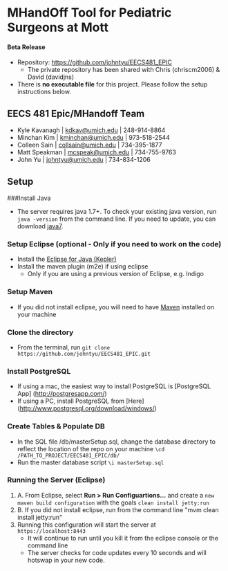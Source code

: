 # MHandOff Tool for Pediatric Surgeons at Mott

#### Beta Release
* Repository: https://github.com/johntyu/EECS481_EPIC
	* The private repository has been shared with Chris (chriscm2006) & David (davidjns)
* There is **no executable file** for this project. Please follow the setup instructions below.

## EECS 481 Epic/MHandoff Team
* Kyle Kavanagh | kdkav@umich.edu | 248-914-8864
* Minchan Kim | kminchan@umich.edu | 973-518-2544
* Colleen Sain | collsain@umich.edu | 734-395-1877
* Matt Speakman | mcspeak@umich.edu | 734-755-9763
* John Yu | johntyu@umich.edu | 734-834-1206

## Setup
###Install Java
* The server requires java 1.7+. To check your existing java version, run `java -version` from the command line.  If you need to update, you can download [java7](http://www.oracle.com/technetwork/java/javase/downloads/jdk7-downloads-1880260.html).

### Setup Eclipse (optional - Only if you need to work on the code)
* Install the [Eclipse for Java (Kepler)](http://www.eclipse.org/kepler/)
* Install the maven plugin (m2e) if using eclipse
	* Only if you are using a previous version of Eclipse, e.g. Indigo

### Setup Maven
* If you did not install eclipse, you will need to have [Maven](http://maven.apache.org/) installed on your machine

### Clone the directory
* From the terminal, run `git clone https://github.com/johntyu/EECS481_EPIC.git`


### Install PostgreSQL
* If using a mac, the easiest way to install PostgreSQL is [PostgreSQL App] (http://postgresapp.com/)
* If using a PC, install PostgreSQL from [Here] (http://www.postgresql.org/download/windows/)

### Create Tables & Populate DB

* In the SQL file <repo>/db/masterSetup.sql, change the database directory to reflect the location of the repo on your machine `\cd /PATH_TO_PROJECT/EECS481_EPIC/db/`
* Run the master database script `\i masterSetup.sql`



### Running the Server (Eclipse)

1. A. From Eclipse, select **Run > Run Configuartions…** and create a `new maven build configuration` with the goals `clean install jetty:run` 
1. B. If you did not install eclipse, run from the command line "mvm clean install jetty:run"
2. Running this configuration will start the server at `https://localhost:8443` 
	* It will continue to run until you kill it from the eclipse console or the command line
	* The server checks for code updates every 10 seconds and will hotswap in your new code.

